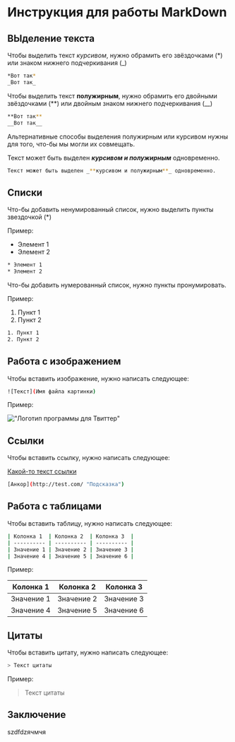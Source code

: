 # Инструкция для работы MarkDown

## ВЫделение текста

Чтобы выделить текст _курсивом_, нужно обрамить его звёздочками (\*) или знаком нижнего подчеркивания (\_)

```sh
*Вот так*
_Вот так_
```

Чтобы выделить текст **полужирным**, нужно обрамить его двойными звёздочками (\*\*) или двойным знаком нижнего подчеркивания (\_\_)

```sh
**Вот так**
__Вот так__
```

Альтернативные способы выделения полужирным или курсивом нужны для того, что-бы мы могли их совмещать.

Текст может быть выделен _**курсивом и полужирным**_ одновременно.

```sh
Текст может быть выделен _**курсивом и полужирным**_ одновременно.
```

## Списки

Что-бы добавить ненумированный список, нужно выделить пункты звездочкой (\*)

Пример:

- Элемент 1
- Элемент 2

```sh
* Элемент 1
* Элемент 2
```

Что-бы добавить нумерованный список, нужно пункты пронумировать.

Пример:

1. Пункт 1
2. Пункт 2

```sh
1. Пункт 1
2. Пункт 2
```

## Работа с изображением

Чтобы вставить изображение, нужно написать следующее:

```sh
![Текст](Имя файла картинки)
```

Пример:

!["Логотип программы для Твиттер"](Лого.png)

## Ссылки

Чтобы вставить ссылку, нужно написать следующее:

[Какой-то текст ссылки](http://test.com/ "Подсказка")

```sh
[Анкор](http://test.com/ "Подсказка")
```

## Работа с таблицами

Чтобы вставить таблицу, нужно написать следующее:

```sh
| Колонка 1  | Колонка 2  | Колонка 3  |
| ---------- | ---------- | ---------- |
| Значение 1 | Значение 2 | Значение 3 |
| Значение 4 | Значение 5 | Значение 6 |
```

Пример:

| Колонка 1  | Колонка 2  | Колонка 3  |
| ---------- | ---------- | ---------- |
| Значение 1 | Значение 2 | Значение 3 |
| Значение 4 | Значение 5 | Значение 6 |

## Цитаты

Чтобы вставить цитату, нужно написать следующее:

```sh
> Текст цитаты
```

Пример:

> Текст цитаты

## Заключение

szdfdzячмчя
